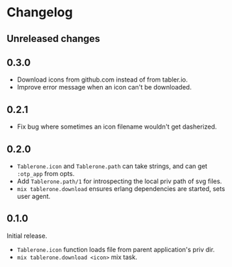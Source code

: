 # Changelog

## Unreleased changes

## 0.3.0

- Download icons from github.com instead of from tabler.io.
- Improve error message when an icon can't be downloaded.

## 0.2.1

- Fix bug where sometimes an icon filename wouldn't get dasherized.

## 0.2.0

- `Tablerone.icon` and `Tablerone.path` can take strings, and can get `:otp_app` from opts.
- Add `Tablerone.path/1` for introspecting the local priv path of svg files.
- `mix tablerone.download` ensures erlang dependencies are started, sets user agent.

## 0.1.0

Initial release.

- `Tablerone.icon` function loads file from parent application's priv dir.
- `mix tablerone.download <icon>` mix task.

